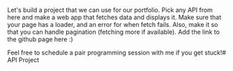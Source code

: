 Let's build a project that we can use for our portfolio. Pick any API from here and make a web app that fetches data and displays it. Make sure that your page has a loader, and an error for when fetch fails. Also, make it so that you can handle pagination (fetching more if available). Add the link to the github page here :)

Feel free to schedule a pair programming session with me if you get stuck!# API Project
 
